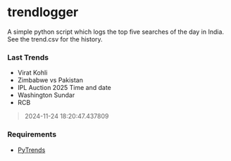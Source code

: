 # trendlogger
A simple python script which logs the top five searches of the day in India.<br>See the trend.csv for the history.<br>

<!-- Last Trends -->
### Last Trends
* Virat Kohli
* Zimbabwe vs Pakistan
* IPL Auction 2025 Time and date
* Washington Sundar
* RCB
> 2024-11-24 18:20:47.437809

<!-- Requirements -->
### Requirements
* [PyTrends](https://github.com/dreyco676/pytrends)
